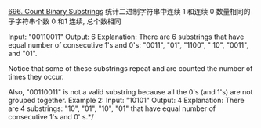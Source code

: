 [696. Count Binary Substrings](https://leetcode.com/problems/count-binary-substrings/description/)
统计二进制字符串中连续 1 和连续 0 数量相同的子字符串个数 0 和1 连续, 总个数相同

Input: "00110011"
Output: 6 Explanation: There are 6 substrings that have equal number of consecutive 1's and 0's: "0011", "01", "1100", "
10", "0011", and "01".

Notice that some of these substrings repeat and are counted the number of times they occur.

Also, "00110011" is not a valid substring because all the 0's (and 1's) are not grouped together. Example 2:
Input: "10101"
Output: 4 Explanation: There are 4 substrings: "10", "01", "10", "01" that have equal number of consecutive 1's and 0'
s.*/
